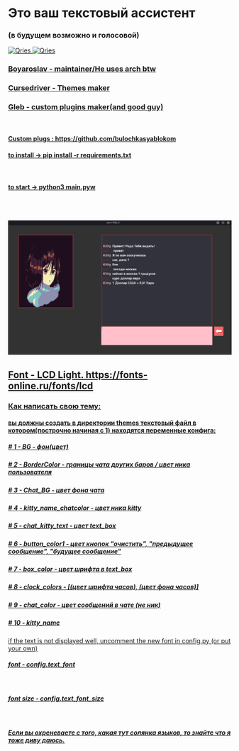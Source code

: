 <h1>Это ваш текстовый ассистент</h1>
<h3>(в будущем возможно и голосовой)</h3>




  <a href="https://github.com/cursedriver13">
         <img alt="Qries" src="https://cdn-icons-png.flaticon.com/512/889/889192.png"
         width=30" height="30">
   <a href="https://github.com/Boyaroslav">
         <img alt="Qries" src="https://bitemycoin.com/wp-content/uploads/2018/06/GitHub-Logo.png"
         width=30" height="30">
 <br />
  <h3>Boyaroslav - maintainer/He uses arch btw</h3>
  <h3>Cursedriver - Themes maker</h3>
  <h3>Gleb - custom plugins maker(and good guy)</h3>
  <br/>
  <h4>Custom plugs : https://github.com/bulochkasyablokom</h4>
  
  
  <h4>to install -> pip install -r requirements.txt</h4>
  <br/>
  <h4>to start -> python3 main.pyw</h4>

  <br/>
  <br/>
  
![Image alt](https://github.com/Boyaroslav/my_kitty/raw/master/etc/kitty_screenshot.png)




<h2>Font - LCD Light.   https://fonts-online.ru/fonts/lcd</h2>
<h3>Как написать свою тему:</h3>
<h4>вы должны создать в директории themes текстовый файл в котором(построчно начиная с 1) находятся переменные конфига:</h4>
  <h5>    # 1 - BG - фон(цвет)</h5>
  <h5>    # 2 - BorderColor - границы чата  других баров / цвет ника пользователя</h5>
  <h5>    # 3 - Chat_BG - цвет фона чата</h5>
  <h5>    # 4 - kitty_name_chatcolor - цвет ника kitty</h5>
  <h5>    # 5 - chat_kitty_text - цвет text_box</h5>
  <h5>    # 6 - button_color1 - цвет кнопок "очистить", "предыдущее сообщение", "будущее сообщение"</h5>
  <h5>    # 7 - box_color - цвет шрифта в text_box</h5>
  <h5>    # 8 - clock_colors - [(цвет шрифта часов), (цвет фона часов)]</h5>
  <h5>    # 9 - chat_color - цвет сообщений в чате (не ник)</h5>
  <h5>    # 10 - kitty_name</h5>
  
 

</h5>if the text is not displayed well, uncomment the new font in config.py (or put your own)</h5>
<br/>
<h5>font - config.text_font</h5>
<br/>
<h5>font size - config.text_font_size</h5>
<br/>
<h5>Если вы охреневаете с того, какая тут солянка языков, то знайте что я тоже диву даюсь.</h5>
